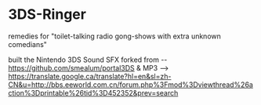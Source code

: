 # 3DS-Ringer
remedies for "toilet-talking radio gong-shows with extra unknown comedians"

built the Nintendo 3DS
Sound SFX forked from --https://github.com/smealum/portal3DS
& MP3 --> https://translate.google.ca/translate?hl=en&sl=zh-CN&u=http://bbs.eeworld.com.cn/forum.php%3Fmod%3Dviewthread%26action%3Dprintable%26tid%3D452352&prev=search
